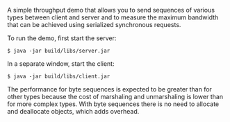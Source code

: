 A simple throughput demo that allows you to send sequences of various
types between client and server and to measure the maximum bandwidth
that can be achieved using serialized synchronous requests.

To run the demo, first start the server:
```
$ java -jar build/libs/server.jar
```
In a separate window, start the client:
```
$ java -jar build/libs/client.jar
```
The performance for byte sequences is expected to be greater than 
for other types because the cost of marshaling and unmarshaling is
lower than for more complex types. With byte sequences there is no
need to allocate and deallocate objects, which adds overhead.
